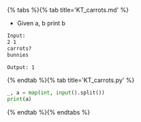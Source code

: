 {% tabs %}{% tab title='KT_carrots.md' %}

* Given a, b print b

```txt
Input:
2 1
carrots?
bunnies

Output: 1
```

{% endtab %}{% tab title='KT_carrots.py' %}

```py
_, a = map(int, input().split())
print(a)
```

{% endtab %}{% endtabs %}
